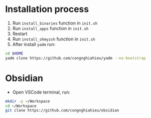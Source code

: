 # Installation process

1. Run `install_binaries` function in `init.sh`
2. Run `install_apps` function in `init.sh`
3. Restart
4. Run `install_ohmyzsh` function in `init.sh`
5. After install `yadm` run:

```sh
cd $HOME
yadm clone https://github.com/congnghiahieu/yadm --no-bootstrap
```

# Obsidian

- Open VSCode terminal, run:

```sh
mkdir -p ~/Workspace
cd ~/Workspace
git clone https://github.com/congnghiahieu/obsidian
```
